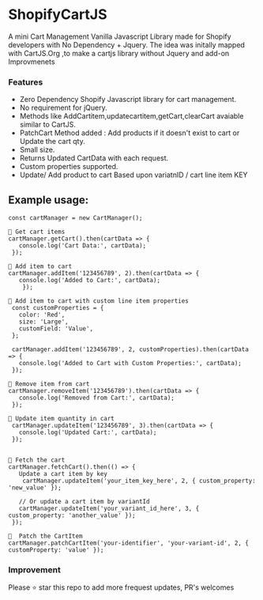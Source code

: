 # ShopifyCartJS

A mini Cart Management Vanilla Javascript  Library made for Shopify developers with No Dependency + Jquery.
The idea was initally mapped with CartJS.Org ,to make a cartjs library without Jquery and add-on Improvmenets

### Features

- Zero Dependency Shopify Javascript library for cart management.
- No requirement for jQuery.
- Methods like AddCartitem,updatecartitem,getCart,clearCart avaiable similar to CartJS.
- PatchCart Method added : Add products if it doesn't exist to cart or Update the cart qty.
- Small size.
- Returns Updated CartData with each request.
- Custom properties supported.
- Update/ Add product to cart Based upon variatnID / cart line item KEY

## Example usage:
```
const cartManager = new CartManager();

👀 Get cart items
cartManager.getCart().then(cartData => {
   console.log('Cart Data:', cartData);
 });

👀 Add item to cart
cartManager.addItem('123456789', 2).then(cartData => {
   console.log('Added to Cart:', cartData);
    });

👀 Add item to cart with custom line item properties
 const customProperties = {
   color: 'Red',
   size: 'Large',
   customField: 'Value',
 };

 cartManager.addItem('123456789', 2, customProperties).then(cartData => {
   console.log('Added to Cart with Custom Properties:', cartData);
 });

👀 Remove item from cart
cartManager.removeItem('123456789').then(cartData => {
   console.log('Removed from Cart:', cartData);
 });

👀 Update item quantity in cart
 cartManager.updateItem('123456789', 3).then(cartData => {
   console.log('Updated Cart:', cartData);
 });


👀 Fetch the cart
cartManager.fetchCart().then(() => {
   Update a cart item by key
    cartManager.updateItem('your_item_key_here', 2, { custom_property: 'new_value' });

   // Or update a cart item by variantId
   cartManager.updateItem('your_variant_id_here', 3, { custom_property: 'another_value' });
 });

👀  Patch the CartItem
cartManager.patchCartItem('your-identifier', 'your-variant-id', 2, { customProperty: 'value' });

```
### Improvement 
Please ⭐️ star this repo to add more frequest updates, PR's welcomes